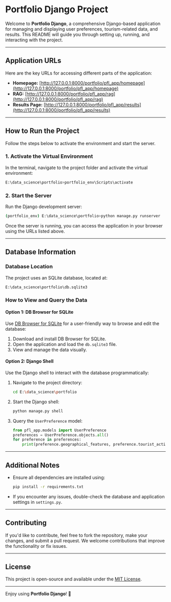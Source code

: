 # Portfolio Django Project

Welcome to **Portfolio Django**, a comprehensive Django-based application for managing and displaying user preferences, tourism-related data, and results. This README will guide you through setting up, running, and interacting with the project.

---

## **Application URLs**
Here are the key URLs for accessing different parts of the application:

- **Homepage:** [http://127.0.0.1:8000/portfolio/pfl_app/homepage](http://127.0.0.1:8000/portfolio/pfl_app/homepage)  
- **RAG:** [http://127.0.0.1:8000/portfolio/pfl_app/rag](http://127.0.0.1:8000/portfolio/pfl_app/rag)  
- **Results Page:** [http://127.0.0.1:8000/portfolio/pfl_app/results](http://127.0.0.1:8000/portfolio/pfl_app/results)  

---

## **How to Run the Project**

Follow the steps below to activate the environment and start the server.

### **1. Activate the Virtual Environment**
In the terminal, navigate to the project folder and activate the virtual environment:
```bash
E:\data_science\portfolio>portfolio_env\Scripts\activate
```

### **2. Start the Server**
Run the Django development server:
```bash
(portfolio_env) E:\data_science\portfolio>python manage.py runserver
```

Once the server is running, you can access the application in your browser using the URLs listed above.

---

## **Database Information**

### **Database Location**
The project uses an SQLite database, located at:
```
E:\data_science\portfolio\db.sqlite3
```

### **How to View and Query the Data**

#### **Option 1: DB Browser for SQLite**
Use [DB Browser for SQLite](https://sqlitebrowser.org/) for a user-friendly way to browse and edit the database:
1. Download and install DB Browser for SQLite.
2. Open the application and load the `db.sqlite3` file.
3. View and manage the data visually.

#### **Option 2: Django Shell**
Use the Django shell to interact with the database programmatically:
1. Navigate to the project directory:
   ```bash
   cd E:\data_science\portfolio
   ```
2. Start the Django shell:
   ```bash
   python manage.py shell
   ```
3. Query the `UserPreference` model:
   ```python
   from pfl_app.models import UserPreference
   preferences = UserPreference.objects.all()
   for preference in preferences:
       print(preference.geographical_features, preference.tourist_activities, preference.tour_month)
   ```

---

## **Additional Notes**
- Ensure all dependencies are installed using:
  ```bash
  pip install -r requirements.txt
  ```
- If you encounter any issues, double-check the database and application settings in `settings.py`.

---

## **Contributing**
If you'd like to contribute, feel free to fork the repository, make your changes, and submit a pull request. We welcome contributions that improve the functionality or fix issues.

---

## **License**
This project is open-source and available under the [MIT License](LICENSE). 

---

Enjoy using **Portfolio Django**! 🎉